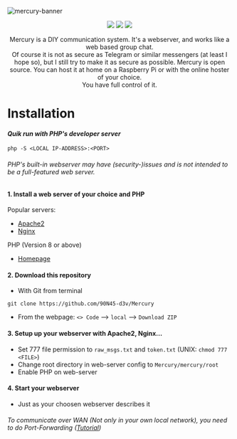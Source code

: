 ![mercury-banner](https://user-images.githubusercontent.com/79598596/210885191-14c6a07e-fbc8-443a-ba22-59c02cff9fe4.svg)
<p align="center">
 <img src="https://img.shields.io/github/license/90N45-d3v/Mercury.svg">
 <img src="https://img.shields.io/badge/Ask%20me-anything-1abc9c.svg">
 <img src="https://img.shields.io/badge/PHP-%3E%3D8.0-blue.svg">
</p>

<p align="center">
Mercury is a DIY communication system. It's a webserver, and works like a web based group chat.<br>Of course it is not as secure as Telegram or similar messengers (at least I hope so), but I still try to make it as secure as possible. Mercury is open source. You can host it at home on a Raspberry Pi or with the online hoster of your choice.<br>You have full control of it.
</p>

# Installation
#### *Quik run with PHP's developer server*
````
php -S <LOCAL IP-ADDRESS>:<PORT>
````
###### *PHP's built-in webserver may have (security-)issues and is not intended to be a full-featured web server.*

#### 1. Install a web server of your choice and PHP
Popular servers:
- [Apache2](https://httpd.apache.org/)
- [Nginx](https://www.nginx.com/resources/glossary/nginx/)

PHP (Version 8 or above)
- [Homepage](https://www.php.net/)

#### 2. Download this repository
- With Git from terminal
````
git clone https://github.com/90N45-d3v/Mercury
````

- From the webpage: `<> Code` --> `local` --> `Download ZIP`

#### 3. Setup up your webserver with Apache2, Nginx...
- Set 777 file permission to `raw_msgs.txt` and `token.txt` (UNIX: `chmod 777 <FILE>`)
- Change root directory in web-server config to `Mercury/mercury/root`
- Enable PHP on web-server

#### 4. Start your webserver
- Just as your choosen webserver describes it
###### To communicate over WAN (Not only in your own local network), you need to do Port-Forwarding ([Tutorial](https://www.lifewire.com/how-to-port-forward-4163829))
